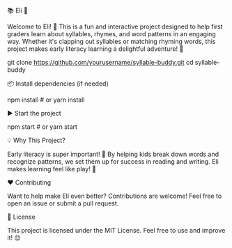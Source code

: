 📚 Eli 🐤

Welcome to Eli! 🎉 This is a fun and interactive project designed to help first graders learn about syllables, rhymes, and word patterns in an engaging way. Whether it's clapping out syllables or matching rhyming words, this project makes early literacy learning a delightful adventure! 🚀


git clone https://github.com/yourusername/syllable-buddy.git
cd syllable-buddy

📦 Install dependencies (if needed)

npm install  # or yarn install

▶️ Start the project

npm start  # or yarn start

💡 Why This Project?

Early literacy is super important! 🧠 By helping kids break down words and recognize patterns, we set them up for success in reading and writing. Eli makes learning feel like play! 🎈

❤️ Contributing

Want to help make Eli even better? Contributions are welcome! Feel free to open an issue or submit a pull request.

📜 License

This project is licensed under the MIT License. Feel free to use and improve it! 😊